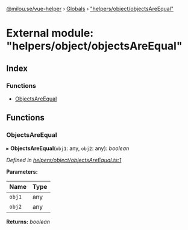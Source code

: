 [@milou.se/vue-helper](../README.md) › [Globals](../globals.md) › ["helpers/object/objectsAreEqual"](_helpers_object_objectsareequal_.md)

# External module: "helpers/object/objectsAreEqual"

## Index

### Functions

* [ObjectsAreEqual](_helpers_object_objectsareequal_.md#objectsareequal)

## Functions

###  ObjectsAreEqual

▸ **ObjectsAreEqual**(`obj1`: any, `obj2`: any): *boolean*

*Defined in [helpers/object/objectsAreEqual.ts:1](https://github.com/milou-se/milou-vue-helper/blob/83c1a21/src/helpers/object/objectsAreEqual.ts#L1)*

**Parameters:**

Name | Type |
------ | ------ |
`obj1` | any |
`obj2` | any |

**Returns:** *boolean*
